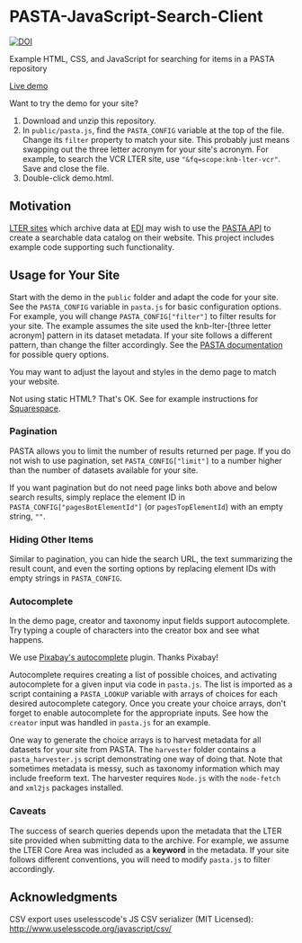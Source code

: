 # PASTA-JavaScript-Search-Client

[![DOI](https://zenodo.org/badge/129800607.svg)](https://zenodo.org/badge/latestdoi/129800607)

Example HTML, CSS, and JavaScript for searching for items in a PASTA repository

[Live demo](https://ble-lter.github.io/PASTA-JavaScript-Search-Client/public/demo.html)

Want to try the demo for your site?

1. Download and unzip this repository.
2. In `public/pasta.js`, find the `PASTA_CONFIG` variable at the top of the file. Change its `filter` property to match your site. This probably just means swapping out the three letter acronym for your site's acronym. For example, to search the VCR LTER site, use `"&fq=scope:knb-lter-vcr"`. Save and close the file.
3. Double-click demo.html.

## Motivation

[LTER sites](https://lternet.edu/) which archive data at [EDI](https://environmentaldatainitiative.org/) may wish to use the [PASTA API](https://pastaplus-core.readthedocs.io/en/latest/doc_tree/pasta_api/data_package_manager_api.html#search-data-packages) to create a searchable data catalog on their website. This project includes example code supporting such functionality.

## Usage for Your Site

Start with the demo in the `public` folder and adapt the code for your site.  See the `PASTA_CONFIG` variable in `pasta.js` for basic configuration options.  For example, you will change `PASTA_CONFIG["filter"]` to filter results for your site. The example assumes the site used the knb-lter-[three letter acronym] pattern in its dataset metadata. If your site follows a different pattern, than change the filter accordingly. See the [PASTA documentation](https://pastaplus-core.readthedocs.io/en/latest/doc_tree/pasta_api/data_package_manager_api.html#search-data-packages) for possible query options.

You may want to adjust the layout and styles in the demo page to match your website.

Not using static HTML?  That's OK.  See for example instructions for [Squarespace](squarespace.md).

### Pagination

PASTA allows you to limit the number of results returned per page. If you do not wish to use pagination, set `PASTA_CONFIG["limit"]` to a number higher than the number of datasets available for your site.

If you want pagination but do not need page links both above and below search results, simply replace the element ID in `PASTA_CONFIG["pagesBotElementId"]` (or `pagesTopElementId`) with an empty string, `""`.

### Hiding Other Items

Similar to pagination, you can hide the search URL, the text summarizing the result count, and even the sorting options by replacing element IDs with empty strings in `PASTA_CONFIG`.

### Autocomplete

In the demo page, creator and taxonomy input fields support autocomplete.  Try typing a couple of characters into the creator box and see what happens.  

We use [Pixabay's autocomplete](https://github.com/Pixabay/JavaScript-autoComplete) plugin. Thanks Pixabay!

Autocomplete requires creating a list of possible choices, and activating autocomplete for a given input via code in `pasta.js`.  The list is imported as a script containing a `PASTA_LOOKUP` variable with arrays of choices for each desired autocomplete category. Once you create your choice arrays, don't forget to enable autocomplete for the appropriate inputs.  See how the `creator` input was handled in `pasta.js` for an example.

One way to generate the choice arrays is to harvest metadata for all datasets for your site from PASTA.  The `harvester` folder contains a `pasta_harvester.js` script demonstrating one way of doing that. Note that sometimes metadata is messy, such as taxonomy information which may include freeform text.  The harvester requires `Node.js` with the `node-fetch` and `xml2js` packages installed.

### Caveats

The success of search queries depends upon the metadata that the LTER site provided when submitting data to the archive.  For example, we assume the LTER Core Area was included as a **keyword** in the metadata.  If your site follows different conventions, you will need to modify `pasta.js` to filter accordingly.

## Acknowledgments

CSV export uses uselesscode's JS CSV serializer (MIT Licensed):
http://www.uselesscode.org/javascript/csv/
